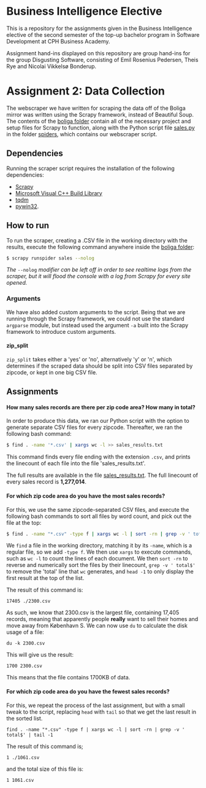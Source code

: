 # Business Intelligence Elective

This is a repository for the assignments given in the Business Intelligence elective of the second semester of the top-up bachelor program in Software Development at CPH Business Academy.

Assignment hand-ins displayed on this repository are group hand-ins for the group Disgusting Software, consisting of Emil Rosenius Pedersen, Theis Rye and Nicolai Vikkelsø Bonderup.

# Assignment 2: Data Collection

The webscraper we have written for scraping the data off of the Boliga mirror was written using the Scrapy framework, instead of Beautiful Soup. The contents of the [boliga folder](https://github.com/NicolaiVBonderup/BusinessIntelligenceElective/tree/master/boliga) contain all of the necessary project and setup files for Scrapy to function, along with the Python script file [sales.py](https://github.com/NicolaiVBonderup/BusinessIntelligenceElective/blob/master/boliga/boliga/spiders/sales.py) in the folder [spiders](https://github.com/NicolaiVBonderup/BusinessIntelligenceElective/tree/master/boliga/boliga/spiders), which contains our webscraper script.

## Dependencies
Running the scraper script requires the installation of the following dependencies: 
- [Scrapy](https://scrapy.org/)
- [Microsoft Visual C++ Build Library](http://landinghub.visualstudio.com/visual-cpp-build-tools)
- [tqdm](https://github.com/tqdm/tqdm)
- [pywin32](https://sourceforge.net/projects/pywin32/). 

## How to run
To run the scraper, creating a .CSV file in the working directory with the results, execute the following command anywhere inside the [boliga folder](https://github.com/NicolaiVBonderup/BusinessIntelligenceElective/tree/master/boliga):

```bash
$ scrapy runspider sales --nolog
```

*The* `--nolog` *modifier can be left off in order to see realtime logs from the scraper, but it will flood the console with a log from Scrapy for every site opened.*

### Arguments
We have also added custom arguments to the script. Being that we are running through the Scrapy framework, we could not use the standard `argparse` module, but instead used the argument `-a` built into the Scrapy framework to introduce custom arguments.

#### zip_split
`zip_split` takes either a 'yes' or 'no', alternatively 'y' or 'n', which determines if the scraped data should be split into CSV files separated by zipcode, or kept in one big CSV file.

## Assignments

#### How many sales records are there per zip code area? How many in total? 

In order to produce this data, we ran our Python script with the option to generate separate CSV files for every zipcode. Thereafter, we ran the following bash command:

```bash
$ find . -name '*.csv' | xargs wc -l >> sales_results.txt
```

This command finds every file ending with the extension `.csv`, and prints the linecount of each file into the file 'sales_results.txt'.

The full results are available in the file [sales_results.txt](https://github.com/NicolaiVBonderup/BusinessIntelligenceElective/blob/master/sales_results.txt). The full linecount of every sales record is **1,277,014**.


#### For which zip code area do you have the most sales records?

For this, we use the same zipcode-separated CSV files, and execute the following bash commands to sort all files by word count, and pick out the file at the top:

```bash
$ find . -name "*.csv" -type f | xargs wc -l | sort -rn | grep -v ' total$' | head -1
```

We `find` a file in the working directory, matching it by its `-name`, which is a regular file, so we add `-type f`. We then use `xargs` to execute commands, such as `wc -l` to count the lines of each document. We then `sort -rn` to reverse and numerically sort the files by their linecount, `grep -v ' total$'` to remove the 'total' line that `wc` generates, and `head -1` to only display the first result at the top of the list.

The result of this command is:

`17405 ./2300.csv`

As such, we know that 2300.csv is the largest file, containing 17,405 records, meaning that apparently people **really** want to sell their homes and move away from København S. We can now use `du` to calculate the disk usage of a file:

`du -k 2300.csv`

This will give us the result:

`1700 2300.csv`

This means that the file contains 1700KB of data.

#### For which zip code area do you have the fewest sales records?

For this, we repeat the process of the last assignment, but with a small tweak to the script, replacing `head` with `tail` so that we get the last result in the sorted list.

`find . -name "*.csv" -type f | xargs wc -l | sort -rn | grep -v ' total$' | tail -1`

The result of this command is;

`1 ./1061.csv`

and the total size of this file is:

`1 1061.csv`

